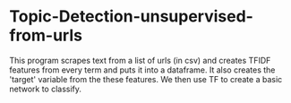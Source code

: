 # Topic-Detection-unsupervised-from-urls
This program scrapes text from a list of urls (in csv) and creates TFIDF features from every term and puts it into a dataframe. It also creates the 'target' variable from the these features. We then use TF to create a basic network to classify. 
